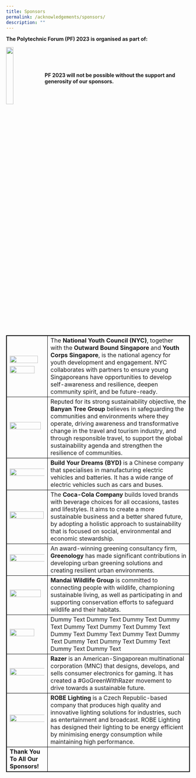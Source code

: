 ```yaml
---
title: Sponsors
permalink: /acknowledgements/sponsors/
description: ""
---
```

**The Polytechnic Forum (PF) 2023 is organised as part of:**

<a href="https://www.moe.gov.sg/news/press-releases/20230530-lee-kuan-yew-centennial-fund-launched-to-support-about-2000-students-annually-through-scholarships-and-programmes"><img style="float: left; width: 20%; margin-right: 1%; margin-bottom: 0.5em;" src="https://hosting.photobucket.com/images/i/tracyng81/SYLP_Colored-01.png?width=320&amp;height=320&amp;fit=bounds"></a>
<br>
<br>
<br>
<br>
**PF 2023 will not be possible without the support and generosity of our sponsors.**

<style>
table, th, td {
  border:1px solid black;
}
</style>

<table style="width:100%">
  <tbody><tr>
  </tr>
  <tr>
    <td><a href="https://www.nyc.gov.sg/"><img style="float: left; width: 90%; margin-right: 1%; margin-bottom: 0.5em;" src="https://hosting.photobucket.com/images/i/tracyng81/NYC.png?width=320&amp;height=320&amp;fit=bounds"></a><br><a href="https://www.youthcorps.gov.sg/"><img style="float: left; width: 85%; margin-right: 1%; margin-bottom: 0.5em;" src="https://hosting.photobucket.com/images/i/tracyng81/YCS_4C_black_words.png?width=320&amp;height=320&amp;fit=bounds"></a></td>
		<td>The <b>National Youth Council (NYC)</b>, together with the <b>Outward Bound Singapore</b> and <b>Youth Corps Singapore</b>, is the national agency for youth development and engagement. NYC collaborates with partners to ensure young Singaporeans have opportunities to develop self-awareness and resilience, deepen community spirit, and be future-ready.</td>
  </tr>
  <tr>
    <td><a href="https://www.banyantree.com/"><img style="float: left; width: 95%; margin-right: 1%; margin-bottom: 0.5em;" src="https://hosting.photobucket.com/images/i/tracyng81/Chairman_-_Mock_Image.jpg?width=320&amp;height=320&amp;fit=bounds"></a></td>
		<td>Reputed for its strong sustainability objective, the <b>Banyan Tree Group</b> believes in safeguarding the communities and environments where they operate, driving awareness and transformative change in the travel and tourism industry, and through responsible travel, to support the global sustainability agenda and strengthen the resilience of communities.</td>
  </tr>
		<tr>
    <td><a href="https://www.simedarbymotors.com/about-us/overview"><img style="float: left; width: 118%; margin-right: 1%; margin-bottom: 0.5em;" src="https://hosting.photobucket.com/images/i/tracyng81/BYD_x_SDM_Logo_(RED)RED.png?width=320&amp;height=320&amp;fit=bounds"></a></td>
			<td><b>Build Your Dreams (BYD)</b> is a Chinese company that specialises in manufacturing electric vehicles and batteries. It has a wide range of electric vehicles such as cars and buses.</td>
  </tr>
  <tr>
		<td><a href="https://www.coca-cola.com/sg/en"><img style="float: left; width: 99%; margin-right: 1%; margin-bottom: 0.5em;" src="https://hosting.photobucket.com/images/i/tracyng81/Global_CC_Icon_DS_Spencerian_Script_(1)-02.png?width=320&amp;height=320&amp;fit=bounds"></a></td>
		<td>The <b>Coca-Cola Company</b> builds loved brands with beverage choices for all occasions, tastes and lifestyles. It aims to create a more sustainable business and a better shared future, by adopting a holistic approach to sustainability that is focused on social, environmental and economic stewardship.</td>
  </tr>
		<tr>
			<td><a href="https://greenology.sg/"><img style="float: left; width: 115%; margin-right: 1%; margin-bottom: 0.5em;" src="https://hosting.photobucket.com/images/i/tracyng81/Greenology_Logo_Hi_Res.jpg?width=320&amp;height=320&amp;fit=bounds"></a></td>
			<td>An award-winning greening consultancy firm, <b>Greenology</b> has made significant contributions in developing urban greening solutions and creating resilient urban environments.</td>
  </tr>
		<tr>
			<td><a href="https://www.mandai.com/en/mandai.html"><img style="float: left; width: 95%; margin-right: 1%; margin-bottom: 0.5em;" src="https://hosting.photobucket.com/images/i/tracyng81/MANDAI_WG_FA.png?width=320&amp;height=320&amp;fit=bounds"></a></td>
			<td><b>Mandai Wildlife Group</b> is committed to connecting people with wildlife, championing sustainable living, as well as participating in and supporting conservation efforts to safeguard wildlife and their habitats.</td>
  </tr>
  <tr>
		<td><a href="https://www.nestle.com.sg/"><img style="float: left; width: 84%; margin-right: 1%; margin-bottom: 0.5em;" src="https://hosting.photobucket.com/images/i/tracyng81/MILO_LOGO_2014_updated_(1)-01.png?width=320&amp;height=320&amp;fit=bounds"></a></td>
    <td>Dummy Text Dummy Text Dummy Text Dummy Text Dummy Text Dummy Text Dummy Text Dummy Text Dummy Text Dummy Text Dummy Text Dummy Text Dummy Text Dummy Text Dummy Text Dummy Text</td>
  </tr>
  <tr>
		<td><a href="https://www.razer.com/sg-en"><img style="float: left; width: 265%; margin-right: 1%; margin-bottom: 0.5em;" src="https://hosting.photobucket.com/images/i/tracyng81/Razer.png?width=320&amp;height=320&amp;fit=bounds"></a></td>
		<td><b>Razer</b> is an American-Singaporean multinational corporation (MNC) that designs, develops, and sells consumer electronics for gaming. It has created a #GoGreenWithRazer movement to drive towards a sustainable future.</td>
		  </tr>
  <tr>
		<td><a href="https://www.robe.cz/"><img style="float: left; width: 160%; margin-right: 1%; margin-bottom: 0.5em;" src="https://hosting.photobucket.com/images/i/tracyng81/LOGO_ROBE.png?width=320&amp;height=320&amp;fit=bounds"></a></td>
		<td><b>ROBE Lighting</b> is a Czech Republic-based company that produces high quality and innovative lighting solutions for industries, such as entertainment and broadcast. ROBE Lighting has designed their lighting to be energy efficient by minimising energy consumption while maintaining high performance.</td>
  </tr>
  <tr>
		<td><b>Thank You To All Our Sponsors!</b></td>
    <td></td>
  </tr>
  <tr>
</tr></tbody></table>